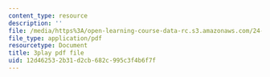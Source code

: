 ```yaml
---
content_type: resource
description: ''
file: /media/https%3A/open-learning-course-data-rc.s3.amazonaws.com/24-908-creole-language-and-caribbean-identities-spring-2017/12d462532b31d2cb682c995c3f4b6f7f_Mbz648H3IEw.pdf
file_type: application/pdf
resourcetype: Document
title: 3play pdf file
uid: 12d46253-2b31-d2cb-682c-995c3f4b6f7f
---
```

